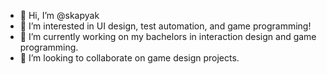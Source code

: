- 👋 Hi, I’m @skapyak
- 👀 I’m interested in UI design, test automation, and game programming!
- 🌱 I’m currently working on my bachelors in interaction design and game programming.
- 💞️ I’m looking to collaborate on game design projects. 

<!---
skapyak/skapyak is a ✨ special ✨ repository because its `README.md` (this file) appears on your GitHub profile.
You can click the Preview link to take a look at your changes.
--->
